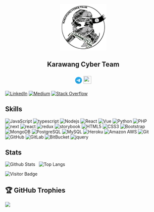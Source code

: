 <p align="center"><a href="https://github.com/KarawangCyber2021Team/"><img title="KarawangCyberTeam" src="https://raw.githubusercontent.com/KarawangCyber2021Team/KarawangCyber2021Team/refs/heads/main/20250531_222944.jpg" height="150" width="150"></a></p>
<h2 align="center">Karawang Cyber Team<br><br><a href="https://t.me/Xkii1337"><img src="https://raw.githubusercontent.com/darknethaxor/picture/main/t_logo.png" height="22" width="22"></a>     <a href="https://www.facebook.com/profile.php?id=100077462882943"><img src="https://raw.githubusercontent.com/darknethaxor/picture/main/logo-facebookpng-32247.png" height="25" width="25"></a></h2>

[![LinkedIn](https://img.shields.io/badge/linkedin-%230077B5.svg?style=for-the-badge&logo=linkedin&logoColor=white)](https://www.linkedin.com/in/ucen-haxor-karawang-cyber-team-615ab924b/)
[![Medium](https://img.shields.io/badge/Medium-12100E?style=for-the-badge&logo=medium&logoColor=white)](https://medium.com/@karawang-cyber-team)
[![Stack Overflow](https://img.shields.io/badge/-Stackoverflow-FE7A16?style=for-the-badge&logo=stack-overflow&logoColor=white)](https://stackoverflow.com/users/5650328/adeel)

## Skills

![JavaScript](https://img.shields.io/badge/-JavaScript-black?style=for-the-badge&logo=javascript)
![typescript](https://img.shields.io/badge/TypeScript-3178C6?style=for-the-badge&logo=typescript&logoColor=white)
![Nodejs](https://img.shields.io/badge/-Nodejs-black?style=for-the-badge&logo=Node.js)
![React](https://img.shields.io/badge/-React-black?style=for-the-badge&logo=react)
![Vue](https://img.shields.io/badge/-Vuejs-black?style=for-the-badge&logo=Vue.js)
![Python](https://img.shields.io/badge/-Python-black?style=for-the-badge&logo=Python)
![PHP](https://img.shields.io/badge/-Php-black?style=for-the-badge&logo=Php)
![next](https://img.shields.io/badge/Next-000000?style=for-the-badge&logo=nextdotjs&logoColor=FFFFFF)
![react](https://img.shields.io/badge/React-20232A?style=for-the-badge&logo=react&logoColor=61DAFB)
![redux](https://img.shields.io/badge/Redux-593D88?style=for-the-badge&logo=redux&logoColor=white)
![storybook](https://img.shields.io/badge/storybook-FF4785?style=for-the-badge&logo=storybook&logoColor=white)
![HTML5](https://img.shields.io/badge/-HTML5-E34F26?style=for-the-badge&logo=html5&logoColor=white)
![CSS3](https://img.shields.io/badge/-CSS3-1572B6?style=for-the-badge&logo=css3)
![Bootstrap](https://img.shields.io/badge/-Bootstrap-563D7C?style=for-the-badge&logo=bootstrap)
![MongoDB](https://img.shields.io/badge/-MongoDB-black?style=for-the-badge&logo=mongodb)
![PostgreSQL](https://img.shields.io/badge/-PostgreSQL-336791?style=for-the-badge&logo=postgresql)
![MySQL](https://img.shields.io/badge/-MySQL-black?style=for-the-badge&logo=mysql)
![Heroku](https://img.shields.io/badge/-Heroku-430098?style=for-the-badge&logo=heroku)
![Amazon AWS](https://img.shields.io/badge/Amazon%20AWS-232F3E?style=for-the-badge&logo=amazon-aws)
![Git](https://img.shields.io/badge/-Git-black?style=for-the-badge&logo=git)
![GitHub](https://img.shields.io/badge/-GitHub-181717?style=for-the-badge&logo=github)
![GitLab](https://img.shields.io/badge/-GitLab-FCA121?style=for-the-badge&logo=gitlab)
![BitBucket](https://img.shields.io/badge/-BitBucket-darkblue?style=for-the-badge&logo=bitbucket)
![jquery](https://img.shields.io/badge/jQuery-0769AD?style=for-the-badge&logo=jquery&logoColor=white)

## Stats

![Github Stats](https://github-readme-stats.vercel.app/api?username=KarawangCyber2021Team&count_private=true&show_icons=true&include_all_commits=true&theme=tokyonight&hide_border=false) &nbsp;
![Top Langs](https://github-readme-stats.vercel.app/api/top-langs/?username=KarawangCyber2021Team&theme=tokyonight&include_all_commits=true&count_private=true&layout=compact&langs_count=8)

![Visitor Badge](https://visitor-badge.laobi.icu/badge?page_id=KarawangCyber2021Team.KarawangCyber2021Team)

## 🏆 GitHub Trophies
![](https://github-profile-trophy-private.vercel.app/?username=KarawangCyber2021Team&&rank=SSS,SS,S,AAA,AA,A,B,C,UNKNOWN,SECRET&margin-w=4&theme=radical)

